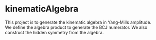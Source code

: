 # kinematicAlgebra
This project is to generate the kinematic algebra in Yang-Mills amplitude.
We define the algebra product to generate the BCJ numerator. We also construct the hidden symmetry from the algebra.  
